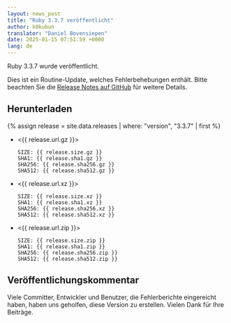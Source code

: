 ```yaml
---
layout: news_post
title: "Ruby 3.3.7 veröffentlicht"
author: k0kubun
translator: "Daniel Bovensiepen"
date: 2025-01-15 07:51:59 +0000
lang: de
---
```


Ruby 3.3.7 wurde veröffentlicht.

Dies ist ein Routine-Update, welches Fehlerbehebungen enthält.
Bitte beachten Sie die [Release Notes auf GitHub](https://github.com/ruby/ruby/releases/tag/v3_3_7) für weitere Details.

## Herunterladen

{% assign release = site.data.releases | where: "version", "3.3.7" | first %}

* <{{ release.url.gz }}>

      SIZE: {{ release.size.gz }}
      SHA1: {{ release.sha1.gz }}
      SHA256: {{ release.sha256.gz }}
      SHA512: {{ release.sha512.gz }}

* <{{ release.url.xz }}>

      SIZE: {{ release.size.xz }}
      SHA1: {{ release.sha1.xz }}
      SHA256: {{ release.sha256.xz }}
      SHA512: {{ release.sha512.xz }}

* <{{ release.url.zip }}>

      SIZE: {{ release.size.zip }}
      SHA1: {{ release.sha1.zip }}
      SHA256: {{ release.sha256.zip }}
      SHA512: {{ release.sha512.zip }}

## Veröffentlichungskommentar

Viele Committer, Entwickler und Benutzer, die Fehlerberichte eingereicht haben, haben uns geholfen, diese Version zu erstellen.
Vielen Dank für Ihre Beiträge.
